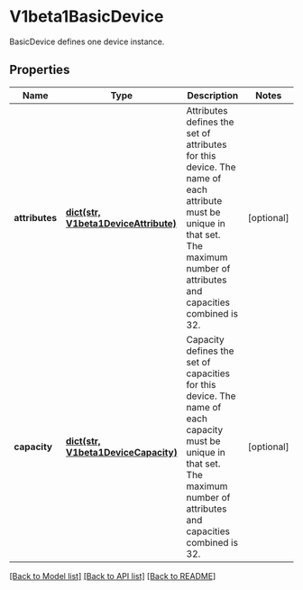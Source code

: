 # V1beta1BasicDevice

BasicDevice defines one device instance.
## Properties
Name | Type | Description | Notes
------------ | ------------- | ------------- | -------------
**attributes** | [**dict(str, V1beta1DeviceAttribute)**](V1beta1DeviceAttribute.md) | Attributes defines the set of attributes for this device. The name of each attribute must be unique in that set.  The maximum number of attributes and capacities combined is 32. | [optional] 
**capacity** | [**dict(str, V1beta1DeviceCapacity)**](V1beta1DeviceCapacity.md) | Capacity defines the set of capacities for this device. The name of each capacity must be unique in that set.  The maximum number of attributes and capacities combined is 32. | [optional] 

[[Back to Model list]](../README.md#documentation-for-models) [[Back to API list]](../README.md#documentation-for-api-endpoints) [[Back to README]](../README.md)


